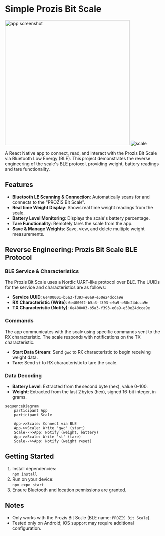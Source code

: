 # Simple Prozis Bit Scale
<img src="https://github.com/user-attachments/assets/1f0b8b88-1b96-4024-9ce9-7ce38cb98c68" alt="app screenshot" height="400">
<img src="https://github.com/user-attachments/assets/f7132fef-e4d9-44be-a426-451f54003c5c" alt="scale" >

A React Native app to connect, read, and interact with the Prozis Bit Scale via Bluetooth Low Energy (BLE). This project demonstrates the reverse engineering of the scale's BLE protocol, providing weight, battery readings and tare functionality.

## Features

- **Bluetooth LE Scanning & Connection**: Automatically scans for and connects to the "PROZIS Bit Scale".
- **Real time Weight Display**: Shows real time weight readings from the scale.
- **Battery Level Monitoring**: Displays the scale's battery percentage.
- **Tare Functionality**: Remotely tares the scale from the app.
- **Save & Manage Weights**: Save, view, and delete multiple weight measurements.

## Reverse Engineering: Prozis Bit Scale BLE Protocol

### BLE Service & Characteristics

The Prozis Bit Scale uses a Nordic UART-like protocol over BLE. The UUIDs for the service and characteristics are as follows:

- **Service UUID**: `6e400001-b5a3-f393-e0a9-e50e24dcca9e`
- **RX Characteristic (Write)**: `6e400002-b5a3-f393-e0a9-e50e24dcca9e`
- **TX Characteristic (Notify)**: `6e400003-b5a3-f393-e0a9-e50e24dcca9e`

### Commands

The app communicates with the scale using specific commands sent to the RX characteristic. The scale responds with notifications on the TX characteristic.

- **Start Data Stream**: Send `gwc` to RX characteristic to begin receiving weight data.
- **Tare**: Send `st` to RX characteristic to tare the scale.

### Data Decoding

- **Battery Level**: Extracted from the second byte (hex), value 0–100.
- **Weight**: Extracted from the last 2 bytes (hex), signed 16-bit integer, in grams.

```mermaid
sequenceDiagram
    participant App
    participant Scale

    App->>Scale: Connect via BLE
    App->>Scale: Write 'gwc' (start)
    Scale-->>App: Notify (weight, battery)
    App->>Scale: Write 'st' (tare)
    Scale-->>App: Notify (weight reset)
```

## Getting Started

1. Install dependencies:  
   `npm install`
2. Run on your device:  
   `npx expo start`
3. Ensure Bluetooth and location permissions are granted.

## Notes

- Only works with the Prozis Bit Scale (BLE name: `PROZIS Bit Scale`).
- Tested only on Android; iOS support may require additional configuration.
